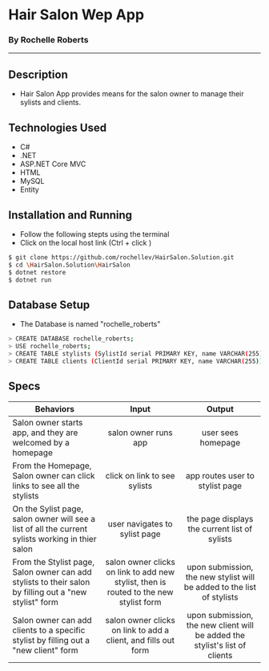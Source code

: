 # Hair Salon Wep App
### By Rochelle Roberts
-----

## Description
* Hair Salon App provides means for the salon owner to manage their sylists and clients.

## Technologies Used
* C#
* .NET
* ASP.NET Core MVC
* HTML
* MySQL
* Entity

## Installation and Running
* Follow the following stepts using the terminal
* Click on the local host link (Ctrl + click )

```sh
$ git clone https://github.com/rochellev/HairSalon.Solution.git
$ cd \HairSalon.Solution\HairSalon
$ dotnet restore
$ dotnet run
```

## Database Setup
* The Database is named "rochelle_roberts"
```sh
> CREATE DATABASE rochelle_roberts;
> USE rochelle_roberts;
> CREATE TABLE stylists (SylistId serial PRIMARY KEY, name VARCHAR(255), specialty VARCHAR(255));
> CREATE TABLE clients (ClientId serial PRIMARY KEY, name VARCHAR(255));
```

## Specs

| Behaviors       | Input          | Output      |
| ---------------- |:------------:| :--------------:|
| Salon owner starts app, and they are welcomed by a homepage | salon owner runs app | user sees homepage |
| From the Homepage, Salon owner can click links to see all the stylists | click on link to see sylists | app routes user to stylist page |
| On the Sylist page, salon owner will see a list of all the current sylists working in thier salon | user navigates to sylist page | the page displays the current list of sylists |
| From the Stylist page, Salon owner can add stylists to their salon by filling out a "new stylist" form | salon owner clicks on link to add new stylist, then is routed to the new stylist form | upon submission, the new stylist will be added to the list of stylists |
| Salon owner can add clients to a specific stylist by filling out a "new client" form | salon owner clicks on link to add a client, and fills out form | upon submission, the new client will be added the stylist's list of clients |
